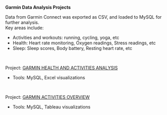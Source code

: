 **Garmin Data Analysis Projects**  

Data from Garmin Connect was exported as CSV, and loaded to MySQL for further analysis.  
Key areas include:
* Activities and workouts: running, cycling, yoga, etc
* Health: Heart rate monitoring, Oxygen readings, Stress readings, etc
* Sleep: Sleep scores, Body battery, Resting heart rate, etc  
<br/>

Project: [GARMIN HEALTH AND ACTIVITIES ANALYSIS](https://github.com/betomarcos/garmin_health/blob/main/garmin_health_analysis.md)
* Tools: MySQL, Excel visualizations
<br/>

Project: [GARMIN ACTIVITIES OVERVIEW](https://github.com/betomarcos/garmin_health/blob/main/garmin_activities_overview.md)
* Tools: MySQL, Tableau visualizations
<br/>

